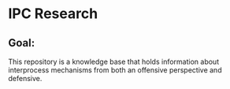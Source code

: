 # IPC Research

## Goal: 
This repository is a knowledge base that holds information about interprocess mechanisms from both an offensive perspective and defensive.
